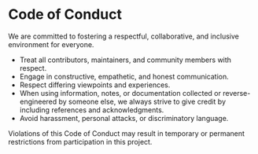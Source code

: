 # Code of Conduct

We are committed to fostering a respectful, collaborative, and inclusive environment for everyone.

- Treat all contributors, maintainers, and community members with respect.
- Engage in constructive, empathetic, and honest communication.
- Respect differing viewpoints and experiences.
- When using information, notes, or documentation collected or reverse-engineered by someone else, we always strive to give credit by including references and acknowledgments.
- Avoid harassment, personal attacks, or discriminatory language.

Violations of this Code of Conduct may result in temporary or permanent restrictions from participation in this project.
